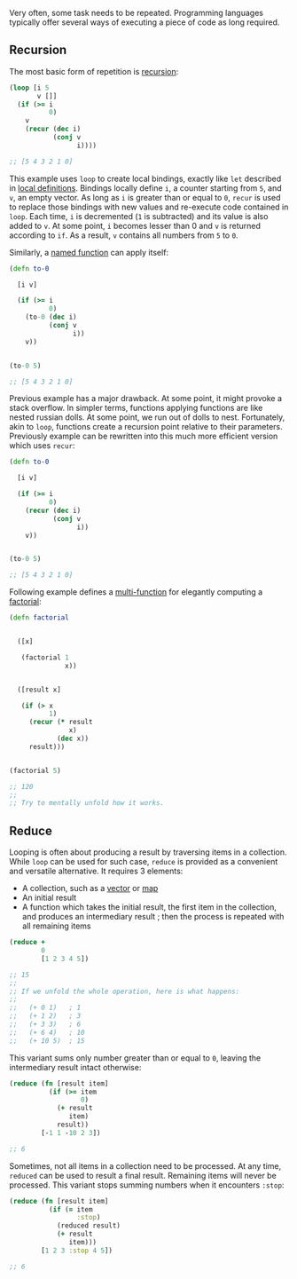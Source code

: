 Very often, some task needs to be repeated. Programming languages typically offer several ways of executing a piece of code as long required.


## Recursion

The most basic form of repetition is [recursion](https://en.wikipedia.org/wiki/Recursion):

```clojure
(loop [i 5
       v []]
  (if (>= i
          0)
    v
    (recur (dec i)
           (conj v
                 i))))

;; [5 4 3 2 1 0]
```

This example uses `loop` to create local bindings, exactly like `let` described in [local definitions](/cvm/definitions). Bindings locally define
`i`, a counter starting from `5`, and `v`, an empty vector. As long as `i` is greater than or equal to `0`, `recur` is used to replace those bindings
with new values and re-execute code contained in `loop`. Each time, `i` is decremented (`1` is subtracted) and its value is also added to `v`. At some point,
`i` becomes lesser than 0 and `v` is returned according to `if`. As a result, `v` contains all numbers from `5` to `0`.

Similarly, a [named function](/cvm/functions) can apply itself:

```clojure
(defn to-0

  [i v]

  (if (>= i
          0)
    (to-0 (dec i)
          (conj v
                i))
    v))


(to-0 5)

;; [5 4 3 2 1 0]
```

Previous example has a major drawback. At some point, it might provoke a stack overflow. In simpler terms, functions applying functions are like nested russian dolls.
At some point, we run out of dolls to nest. Fortunately, akin to `loop`, functions create a recursion point relative to their parameters. Previously example can
be rewritten into this much more efficient version which uses `recur`:

```clojure
(defn to-0

  [i v]

  (if (>= i
          0)
    (recur (dec i)
           (conj v
                 i))
    v))


(to-0 5)

;; [5 4 3 2 1 0]
```

Following example defines a [multi-function](/cvm/functions) for elegantly computing a [factorial](https://en.wikipedia.org/wiki/Factorial):

```clojure
(defn factorial


  ([x]

   (factorial 1
              x))


  ([result x]

   (if (> x
          1)
     (recur (* result
               x)
            (dec x))
     result)))


(factorial 5)

;; 120
;;
;; Try to mentally unfold how it works.
```


## Reduce

Looping is often about producing a result by traversing items in a collection. While `loop` can be used for such case, `reduce` is provided as a convenient
and versatile alternative. It requires 3 elements:

- A collection, such as a [vector](/cvm/data-types/vector) or [map](/cvm/data-types/map)
- An initial result
- A function which takes the initial result, the first item in the collection, and produces an intermediary result ; then the process is repeated with all remaining items

```clojure
(reduce +
        0
        [1 2 3 4 5])

;; 15
;;
;; If we unfold the whole operation, here is what happens:
;;
;;   (+ 0 1)   ; 1
;;   (+ 1 2)   ; 3
;;   (+ 3 3)   ; 6
;;   (+ 6 4)   ; 10
;;   (+ 10 5)  ; 15
```

This variant sums only number greater than or equal to `0`, leaving the intermediary result intact otherwise:

```clojure
(reduce (fn [result item]
          (if (>= item
                  0)
            (+ result
               item)
            result))
        [-1 1 -10 2 3])

;; 6
```

Sometimes, not all items in a collection need to be processed. At any time, `reduced` can be used to result a final result. Remaining items will never be processed.
This variant stops summing numbers when it encounters `:stop`:

```clojure
(reduce (fn [result item]
          (if (= item
                 :stop)
            (reduced result)
            (+ result
               item)))
        [1 2 3 :stop 4 5])

;; 6
```
